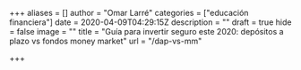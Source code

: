 +++
aliases = []
author = "Omar Larré"
categories = ["educación financiera"]
date = 2020-04-09T04:29:15Z
description = ""
draft = true
hide = false
image = ""
title = "Guía para invertir seguro este 2020: depósitos a plazo vs fondos money market"
url = "/dap-vs-mm"

+++
